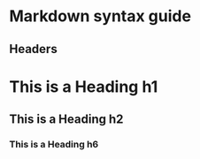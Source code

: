 # Markdown syntax guide

## Headers

# This is a Heading h1
## This is a Heading h2
### This is a Heading h6
